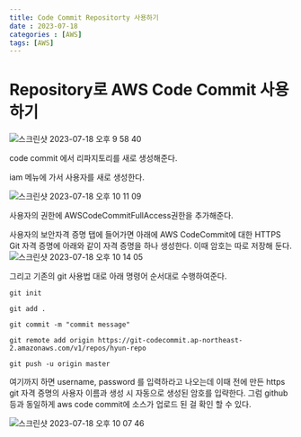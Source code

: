 ```yaml
---
title: Code Commit Repositorty 사용하기
date : 2023-07-18
categories : [AWS]
tags: [AWS]
---
```

# Repository로 AWS Code Commit 사용하기
![스크린샷 2023-07-18 오후 9 58 40](https://github.com/hyunhyun/hyunhyun.github.io/assets/18597515/30e2253a-3690-4dbb-b927-4ff3c4ddc86f)

code commit 에서 리파지토리를 새로 생성해준다.

iam 메뉴에 가서 사용자를 새로 생성한다.

![스크린샷 2023-07-18 오후 10 11 09](https://github.com/hyunhyun/hyunhyun.github.io/assets/18597515/c03be756-f813-433a-afdc-036111692323)

사용자의 권한에 AWSCodeCommitFullAccess권한을 추가해준다.

사용자의 보안자격 증명 탭에 들어가면 아래에
AWS CodeCommit에 대한 HTTPS Git 자격 증명에 아래와 같이 자격 증명을 하나 생성한다. 이때 암호는 따로 저장해 둔다.
![스크린샷 2023-07-18 오후 10 14 05](https://github.com/hyunhyun/hyunhyun.github.io/assets/18597515/878f990a-4ed3-4da4-b74f-707e4c345b3c)

그리고 기존의 git 사용법 대로 아래 명령어 순서대로 수행하여준다.

```git
git init

git add .

git commit -m "commit message"

git remote add origin https://git-codecommit.ap-northeast-2.amazonaws.com/v1/repos/hyun-repo

git push -u origin master

```

여기까지 하면 username, password 를 입력하라고 나오는데 이때 
전에 만든 https git 자격 증명의 사용자 이름과 생성 시 자동으로 생성된 암호를 입략한다.
그럼 github등과 동일하게 aws code commit에 소스가 업로드 된 걸 확인 할 수 있다.

![스크린샷 2023-07-18 오후 10 07 46](https://github.com/hyunhyun/hyunhyun.github.io/assets/18597515/f7f0f455-1216-4d95-b4a8-1b29537b81dd)
